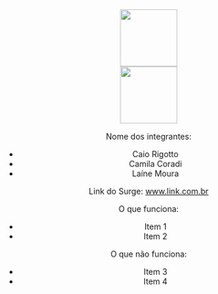 <div align="center" > <img width="100vw" src="https://img.icons8.com/plasticine/344/pokeball.png"/>
<div align="center" > <img width="100vw" src="https://user-images.githubusercontent.com/56762847/163064756-6ba2cf4f-e2e5-4127-a145-6fc3c3e9e8a1.png"/>


Nome dos integrantes: 
- Caio Rigotto
- Camila Coradi
- Laíne Moura

Link do Surge: www.link.com.br

O que funciona:
- Item 1
- Item 2

O que não funciona: 
- Item 3
- Item 4
